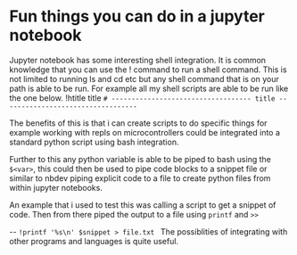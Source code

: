 # Fun things you can do in a jupyter notebook

Jupyter notebook has some interesting shell integration. It is common knowledge that you can use the ! command to run a shell command. This is not limited to running ls and cd etc but any shell command that is on your path is able to be run. For example all my shell scripts are able to be run like the one below. 
!htitle title
`# ----------------------------------- title ----------------------------------`

The benefits of this is that i can create scripts to do specific things for example working with repls on microcontrollers could be integrated into a standard python script using bash integration.

Further to this any python variable is able to be piped to bash using the `$<var>`, this could then be used to pipe code blocks to a snippet file or similar to nbdev piping explicit code to a file to create python files from within jupyter notebooks.


An example that i used to test this was calling a script to get a snippet of code. Then from there piped the output to a file using `printf` and `>>`

-- `!printf '%s\n' $snippet > file.txt `
The possiblities of integrating with other programs and languages is quite useful.
 

